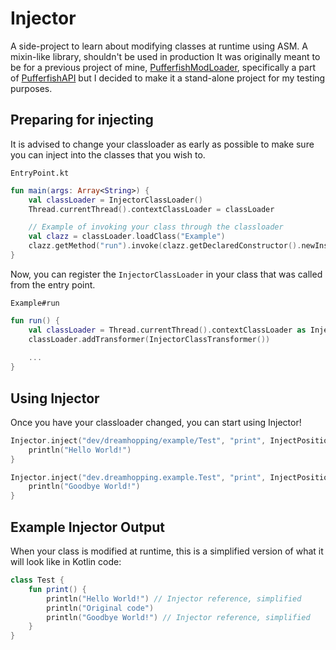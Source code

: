 # Injector
A side-project to learn about modifying classes at runtime using ASM. A mixin-like library, shouldn't be used in production
It was originally meant to be for a previous project of mine, [PufferfishModLoader](https://github.com/PufferfishModLoader), specifically a part of [PufferfishAPI](https://github.com/PufferfishModLoader/PufferfishAPI) but I decided to make it a stand-alone project for my testing purposes.

## Preparing for injecting
It is advised to change your classloader as early as possible to make sure you can inject into the classes that you wish to. 

``EntryPoint.kt``
```kt
fun main(args: Array<String>) {
    val classLoader = InjectorClassLoader()
    Thread.currentThread().contextClassLoader = classLoader

    // Example of invoking your class through the classloader
    val clazz = classLoader.loadClass("Example")
    clazz.getMethod("run").invoke(clazz.getDeclaredConstructor().newInstance())
}
```

Now, you can register the ``InjectorClassLoader`` in your class that was called from the entry point.

``Example#run``
```kt
fun run() {
    val classLoader = Thread.currentThread().contextClassLoader as InjectorClassLoader
    classLoader.addTransformer(InjectorClassTransformer())
       
    ...
}
```

## Using Injector
Once you have your classloader changed, you can start using Injector!
```kt
Injector.inject("dev/dreamhopping/example/Test", "print", InjectPosition.BEFORE_ALL) {
    println("Hello World!")
}

Injector.inject("dev.dreamhopping.example.Test", "print", InjectPosition.AFTER_ALL) {
    println("Goodbye World!")
}
```

## Example Injector Output
When your class is modified at runtime, this is a simplified version of what it will look like in Kotlin code:
```kt
class Test {
    fun print() {
        println("Hello World!") // Injector reference, simplified
        println("Original code")
        println("Goodbye World!") // Injector reference, simplified
    }
}
```
